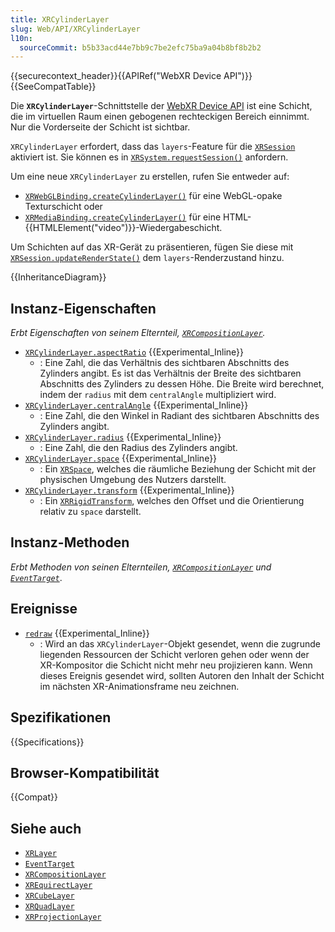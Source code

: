 ```yaml
---
title: XRCylinderLayer
slug: Web/API/XRCylinderLayer
l10n:
  sourceCommit: b5b33acd44e7bb9c7be2efc75ba9a04b8bf8b2b2
---
```


{{securecontext_header}}{{APIRef("WebXR Device API")}}{{SeeCompatTable}}

Die **`XRCylinderLayer`**-Schnittstelle der [WebXR Device API](/de/docs/Web/API/WebXR_Device_API) ist eine Schicht, die im virtuellen Raum einen gebogenen rechteckigen Bereich einnimmt. Nur die Vorderseite der Schicht ist sichtbar.

`XRCylinderLayer` erfordert, dass das `layers`-Feature für die [`XRSession`](/de/docs/Web/API/XRSession) aktiviert ist. Sie können es in [`XRSystem.requestSession()`](/de/docs/Web/API/XRSystem/requestSession) anfordern.

Um eine neue `XRCylinderLayer` zu erstellen, rufen Sie entweder auf:

- [`XRWebGLBinding.createCylinderLayer()`](/de/docs/Web/API/XRWebGLBinding/createCylinderLayer) für eine WebGL-opake Texturschicht oder
- [`XRMediaBinding.createCylinderLayer()`](/de/docs/Web/API/XRMediaBinding/createCylinderLayer) für eine HTML-{{HTMLElement("video")}}-Wiedergabeschicht.

Um Schichten auf das XR-Gerät zu präsentieren, fügen Sie diese mit [`XRSession.updateRenderState()`](/de/docs/Web/API/XRSession/updateRenderState) dem `layers`-Renderzustand hinzu.

{{InheritanceDiagram}}

## Instanz-Eigenschaften

_Erbt Eigenschaften von seinem Elternteil, [`XRCompositionLayer`](/de/docs/Web/API/XRCompositionLayer)._

- [`XRCylinderLayer.aspectRatio`](/de/docs/Web/API/XRCylinderLayer/aspectRatio) {{Experimental_Inline}}
  - : Eine Zahl, die das Verhältnis des sichtbaren Abschnitts des Zylinders angibt. Es ist das Verhältnis der Breite des sichtbaren Abschnitts des Zylinders zu dessen Höhe. Die Breite wird berechnet, indem der `radius` mit dem `centralAngle` multipliziert wird.
- [`XRCylinderLayer.centralAngle`](/de/docs/Web/API/XRCylinderLayer/centralAngle) {{Experimental_Inline}}
  - : Eine Zahl, die den Winkel in Radiant des sichtbaren Abschnitts des Zylinders angibt.
- [`XRCylinderLayer.radius`](/de/docs/Web/API/XRCylinderLayer/radius) {{Experimental_Inline}}
  - : Eine Zahl, die den Radius des Zylinders angibt.
- [`XRCylinderLayer.space`](/de/docs/Web/API/XRCylinderLayer/space) {{Experimental_Inline}}
  - : Ein [`XRSpace`](/de/docs/Web/API/XRSpace), welches die räumliche Beziehung der Schicht mit der physischen Umgebung des Nutzers darstellt.
- [`XRCylinderLayer.transform`](/de/docs/Web/API/XRCylinderLayer/transform) {{Experimental_Inline}}
  - : Ein [`XRRigidTransform`](/de/docs/Web/API/XRRigidTransform), welches den Offset und die Orientierung relativ zu `space` darstellt.

## Instanz-Methoden

_Erbt Methoden von seinen Elternteilen, [`XRCompositionLayer`](/de/docs/Web/API/XRCompositionLayer) und [`EventTarget`](/de/docs/Web/API/EventTarget)_.

## Ereignisse

- [`redraw`](/de/docs/Web/API/XRCylinderLayer/redraw_event) {{Experimental_Inline}}
  - : Wird an das `XRCylinderLayer`-Objekt gesendet, wenn die zugrunde liegenden Ressourcen der Schicht verloren gehen oder wenn der XR-Kompositor die Schicht nicht mehr neu projizieren kann. Wenn dieses Ereignis gesendet wird, sollten Autoren den Inhalt der Schicht im nächsten XR-Animationsframe neu zeichnen.

## Spezifikationen

{{Specifications}}

## Browser-Kompatibilität

{{Compat}}

## Siehe auch

- [`XRLayer`](/de/docs/Web/API/XRLayer)
- [`EventTarget`](/de/docs/Web/API/EventTarget)
- [`XRCompositionLayer`](/de/docs/Web/API/XRCompositionLayer)
- [`XREquirectLayer`](/de/docs/Web/API/XREquirectLayer)
- [`XRCubeLayer`](/de/docs/Web/API/XRCubeLayer)
- [`XRQuadLayer`](/de/docs/Web/API/XRQuadLayer)
- [`XRProjectionLayer`](/de/docs/Web/API/XRProjectionLayer)
